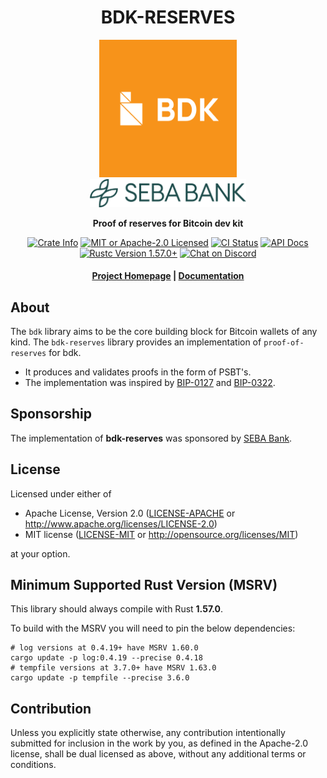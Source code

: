 <div align="center">
  <h1>BDK-RESERVES</h1>

  <img src="./static/bdk.png" width="220" />
  <br>
  <a href="https://seba.swiss"><img src="./static/seba-bank-logo-bank-lange-green-ohne-tagline.png" width="250" /></a>

  <p>
    <strong>Proof of reserves for Bitcoin dev kit</strong>
  </p>

  <p>
    <a href="https://crates.io/crates/bdk-reserves"><img alt="Crate Info" src="https://img.shields.io/crates/v/bdk-reserves.svg"/></a>
    <a href="https://github.com/bitcoindevkit/bdk-reserves/blob/master/LICENSE"><img alt="MIT or Apache-2.0 Licensed" src="https://img.shields.io/badge/license-MIT%2FApache--2.0-blue.svg"/></a>
    <a href="https://github.com/bitcoindevkit/bdk-reserves/actions?query=workflow%3ACI"><img alt="CI Status" src="https://github.com/ulrichard/bdk-reserves/workflows/CI/badge.svg"></a>
    <a href="https://docs.rs/bdk-reserves"><img alt="API Docs" src="https://img.shields.io/badge/docs.rs-bdk_reserves-green"/></a>
    <a href="https://blog.rust-lang.org/2021/12/02/Rust-1.57.0.html"><img alt="Rustc Version 1.57.0+" src="https://img.shields.io/badge/rustc-1.57.0%2B-lightgrey.svg"/></a>
    <a href="https://discord.gg/d7NkDKm"><img alt="Chat on Discord" src="https://img.shields.io/discord/753336465005608961?logo=discord"></a>
  </p>

  <h4>
    <a href="https://bitcoindevkit.org">Project Homepage</a>
    <span> | </span>
    <a href="https://docs.rs/bdk">Documentation</a>
  </h4>
</div>

## About

The `bdk` library aims to be the core building block for Bitcoin wallets of any kind.
The `bdk-reserves` library provides an implementation of `proof-of-reserves` for bdk.

* It produces and validates proofs in the form of PSBT's.
* The implementation was inspired by <a href="https://github.com/bitcoin/bips/blob/master/bip-0127.mediawiki">BIP-0127</a> and <a href="https://github.com/bitcoin/bips/blob/master/bip-0322.mediawiki">BIP-0322</a>.

## Sponsorship
The implementation of <b>bdk-reserves</b> was sponsored by <a href="https://seba.swiss">SEBA Bank</a>.


## License

Licensed under either of

 * Apache License, Version 2.0
   ([LICENSE-APACHE](LICENSE-APACHE) or http://www.apache.org/licenses/LICENSE-2.0)
 * MIT license
   ([LICENSE-MIT](LICENSE-MIT) or http://opensource.org/licenses/MIT)

at your option.

## Minimum Supported Rust Version (MSRV)

This library should always compile with Rust **1.57.0**.

To build with the MSRV you will need to pin the below dependencies:

```shell
# log versions at 0.4.19+ have MSRV 1.60.0
cargo update -p log:0.4.19 --precise 0.4.18
# tempfile versions at 3.7.0+ have MSRV 1.63.0
cargo update -p tempfile --precise 3.6.0
```

## Contribution

Unless you explicitly state otherwise, any contribution intentionally submitted
for inclusion in the work by you, as defined in the Apache-2.0 license, shall be
dual licensed as above, without any additional terms or conditions.
